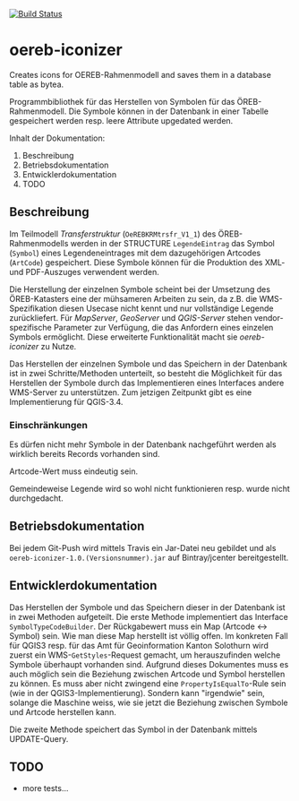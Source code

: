 [![Build Status](https://travis-ci.org/openoereb/oereb-iconizer.svg?branch=master)](https://travis-ci.org/openoereb/oereb-iconizer)
# oereb-iconizer
Creates icons for OEREB-Rahmenmodell and saves them in a database table as bytea.

Programmbibliothek für das Herstellen von Symbolen für das ÖREB-Rahmenmodell. Die Symbole können in der Datenbank in einer Tabelle gespeichert werden resp. leere Attribute upgedated werden.

Inhalt der Dokumentation:

1. Beschreibung
2. Betriebsdokumentation
3. Entwicklerdokumentation
4. TODO

## Beschreibung
Im Teilmodell _Transferstruktur_ (`OeREBKRMtrsfr_V1_1`) des ÖREB-Rahmenmodells werden in der STRUCTURE `LegendeEintrag` das Symbol (`Symbol`) eines Legendeneintrages mit dem dazugehörigen Artcodes (`ArtCode`) gespeichert. Diese Symbole können für die Produktion des XML- und PDF-Auszuges verwendent werden.

Die Herstellung der einzelnen Symbole scheint bei der Umsetzung des ÖREB-Katasters eine der mühsameren Arbeiten zu sein, da z.B. die WMS-Spezifikation diesen Usecase nicht kennt und nur vollständige Legende zurückliefert. Für _MapServer_, _GeoServer_ und _QGIS-Server_ stehen vendor-spezifische Parameter zur Verfügung, die das Anfordern eines einzelen Symbols ermöglicht. Diese erweiterte Funktionalität macht sie _oereb-iconizer_ zu Nutze. 

Das Herstellen der einzelnen Symbole und das Speichern in der Datenbank ist in zwei Schritte/Methoden unterteilt, so besteht die Möglichkeit für das Herstellen der Symbole durch das Implementieren eines Interfaces andere WMS-Server zu unterstützen. Zum jetzigen Zeitpunkt gibt es eine Implementierung für QGIS-3.4.

### Einschränkungen
Es dürfen nicht mehr Symbole in der Datenbank nachgeführt werden als wirklich bereits Records vorhanden sind.

Artcode-Wert muss eindeutig sein.

Gemeindeweise Legende wird so wohl nicht funktionieren resp. wurde nicht durchgedacht.

## Betriebsdokumentation
Bei jedem Git-Push wird mittels Travis ein Jar-Datei neu gebildet und als `oereb-iconizer-1.0.(Versionsnummer).jar` auf Bintray/jcenter bereitgestellt.

## Entwicklerdokumentation
Das Herstellen der Symbole und das Speichern dieser in der Datenbank ist in zwei Methoden aufgeteilt. Die erste Methode implementiert das Interface `SymbolTypeCodeBuilder`. Der Rückgabewert muss ein Map (Artcode <-> Symbol) sein. Wie man diese Map herstellt ist völlig offen. Im konkreten Fall für QGIS3 resp. für das Amt für Geoinformation Kanton Solothurn wird zuerst ein WMS-`GetStyles`-Request gemacht, um herauszufinden welche Symbole überhaupt vorhanden sind. Aufgrund dieses Dokumentes muss es auch möglich sein die Beziehung zwischen Artcode und Symbol herstellen zu können. Es muss aber nicht zwingend eine `PropertyIsEqualTo`-Rule sein (wie in der QGIS3-Implementierung). Sondern kann "irgendwie" sein, solange die Maschine weiss, wie sie jetzt die Beziehung zwischen Symbole und Artcode herstellen kann.

Die zweite Methode speichert das Symbol in der Datenbank mittels UPDATE-Query.

## TODO
- more tests...
